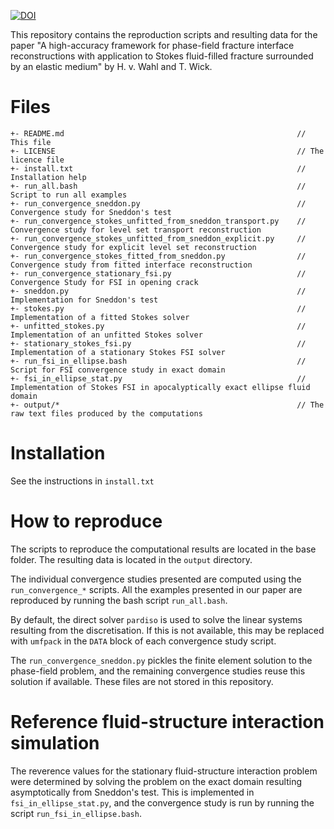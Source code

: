 [![DOI](https://zenodo.org/badge/DOI/10.5281/zenodo.7950145.svg)](https://doi.org/10.5281/zenodo.7950145)

This repository contains the reproduction scripts and resulting data for the paper "A high-accuracy framework for phase-field fracture interface reconstructions with application to Stokes fluid-filled fracture surrounded by an elastic medium" by H. v. Wahl and T. Wick.

# Files
```
+- README.md                                                    // This file
+- LICENSE                                                      // The licence file
+- install.txt                                                  // Installation help
+- run_all.bash                                                 // Script to run all examples
+- run_convergence_sneddon.py                                   // Convergence study for Sneddon's test
+- run_convergence_stokes_unfitted_from_sneddon_transport.py    // Convergence study for level set transport reconstruction
+- run_convergence_stokes_unfitted_from_sneddon_explicit.py     // Convergence study for explicit level set reconstruction
+- run_convergence_stokes_fitted_from_sneddon.py                // Convergence study from fitted interface reconstruction
+- run_convergence_stationary_fsi.py                            // Convergence Study for FSI in opening crack
+- sneddon.py                                                   // Implementation for Sneddon's test
+- stokes.py                                                    // Implementation of a fitted Stokes solver
+- unfitted_stokes.py                                           // Implementation of an unfitted Stokes solver
+- stationary_stokes_fsi.py                                     // Implementation of a stationary Stokes FSI solver
+- run_fsi_in_ellipse.bash                                      // Script for FSI convergence study in exact domain
+- fsi_in_ellipse_stat.py                                       // Implementation of Stokes FSI in apocalyptically exact ellipse fluid domain
+- output/*                                                     // The raw text files produced by the computations 
```

# Installation

See the instructions in `install.txt`

# How to reproduce
The scripts to reproduce the computational results are located in the base folder. The resulting data is located in the `output` directory.

The individual convergence studies presented are computed using the `run_convergence_*` scripts. All the examples presented in our paper are reproduced by running the bash script `run_all.bash`.

By default, the direct solver `pardiso` is used to solve the linear systems resulting from the discretisation. If this is not available, this may be replaced with `umfpack` in the `DATA` block of each convergence study script.

The `run_convergence_sneddon.py` pickles the finite element solution to the phase-field problem, and the remaining convergence studies reuse this solution if available. These files are not stored in this repository.

# Reference fluid-structure interaction simulation
The reverence values for the stationary fluid-structure interaction problem were determined by solving the problem on the exact domain resulting asymptotically from Sneddon's test. This is implemented in `fsi_in_ellipse_stat.py`, and the convergence study is run by running the script `run_fsi_in_ellipse.bash`.